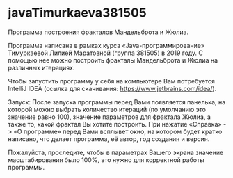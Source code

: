 # javaTimurkaeva381505

Программа построения фракталов Мандельброта и Жюлиа.

Программа написана в рамках курса «Java-программирование» Тимуркаевой Лилией Маратовной (группа 381505) в 2019 году. С помощью нее можно построить фракталы Мандельброта и Жюлиа на различных итерациях.

Чтобы запустить программу у себя на компьютере Вам потребуется IntelliJ IDEA (ссылка для скачивания: https://www.jetbrains.com/idea/).

Запуск: После запуска программы перед Вами появляется панелька, на которой можно выбрать количество итераций (по умолчанию это значение равно 100), значение параметров для фрактала Жюлиа, а также то, какой фрактал Вы хотите построить. При нажатие «Справка» -> «О программе» перед Вами всплывет окно, на котором будет кратко написано, что делает программа, её автор, год создания и версия.

Пожалуйста, проследите, чтобы в параметрах Вашего экрана значение масштабирования было 100%, это нужно для корректной работы программы.
